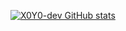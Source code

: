 [![X0Y0-dev GitHub stats](https://github-readme-stats.vercel.app/api?username=X0Y0-dev)](https://github.com/anuraghazra/github-readme-stats)
